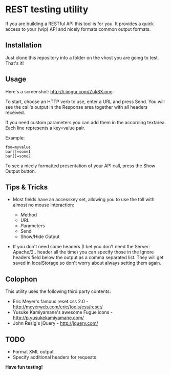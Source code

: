 REST testing utility
====================

If you are building a RESTful API this tool is for you.
It provides a quick access to your (wip) API and nicely formats common output formats.

Installation
------------

Just clone this repository into a folder on the vhost you are going to test.
That's it!

Usage
-----

Here's a screenshot: http://i.imgur.com/Zuk8X.png

To start, choose an HTTP verb to use, enter a URL and press Send. You will see
the call's output in the Response area together with all headers received.

If you need custom parameters you can add them in the according textarea.
Each line represents a key=value pair.

Example:

    foo=myvalue
    bar[]=some1
    bar[]=some2

To see a nicely formatted presentation of your API call, press the Show Output button.

Tips & Tricks
-------------

- Most fields have an accesskey set, allowing you to use the toll with almost no mouse interaction:
  - *M*ethod
  - *U*RL
  - *P*arameters
  - *S*end
  - Show/Hide *O*utput

- If you don't need some headers (I bet you don't need the Server: Apache/2..
  header all the time) you can specify those in the Ignore headers field below
  the output as a comma separated list. They will get saved in localStorage so don't worry about always setting them again.

Colophon
--------

This utility uses the following third party contents:

- Eric Meyer's famous reset.css 2.0 - http://meyerweb.com/eric/tools/css/reset/
- Yusuke Kamiyamane's awesome Fugue icons - http://p.yusukekamiyamane.com/
- John Resig's jQuery - http://jquery.com/

TODO
----

- Format XML output
- Specify additional headers for requests

**Have fun testing!**
